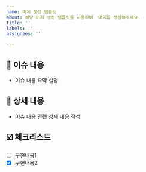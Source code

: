 ```yaml
---
name: 머지 생성 템플릿
about: 해당 머지 생성 템플릿을 사용하여  머지를 생성해주세요.
title: ''
labels: ''
assignees: ''

---
```


## 📝 이슈 내용
- 이슈 내용 요약 설명

## 📝 상세 내용
- 이슈 내용 관련 상세 내용 작성

## ☑️ 체크리스트
- [ ] 구현내용1
- [x] 구현내용2
